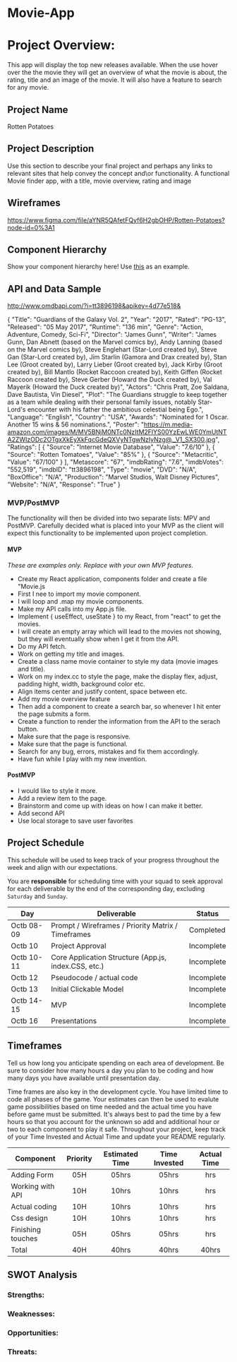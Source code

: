 # Movie-App

# Project Overview: 
This app will display the top new releases available. When the use hover over the the movie they will get an overview of what the movie is about, the rating, title and an image of the movie. It will also have a feature to search for any movie.

## Project Name

Rotten Potatoes

## Project Description

Use this section to describe your final project and perhaps any links to relevant sites that help convey the concept and\or functionality. A functional Movie finder app, with a title, movie overview, rating and image

## Wireframes
https://www.figma.com/file/aYNR5QAfetFQyf6H2gbOHP/Rotten-Potatoes?node-id=0%3A1

## Component Hierarchy
Show your component hierarchy here! Use [this](https://cms-assets.tutsplus.com/uploads/users/1795/posts/30352/image/GettingStartedWithReduxTutorial-React-Component-Structure.png) as an example.

## API and Data Sample

http://www.omdbapi.com/?i=tt3896198&apikey=4d77e518& 

{
    "Title": "Guardians of the Galaxy Vol. 2",
    "Year": "2017",
    "Rated": "PG-13",
    "Released": "05 May 2017",
    "Runtime": "136 min",
    "Genre": "Action, Adventure, Comedy, Sci-Fi",
    "Director": "James Gunn",
    "Writer": "James Gunn, Dan Abnett (based on the Marvel comics by), Andy Lanning (based on the Marvel comics by), Steve Englehart (Star-Lord created by), Steve Gan (Star-Lord created by), Jim Starlin (Gamora and Drax created by), Stan Lee (Groot created by), Larry Lieber (Groot created by), Jack Kirby (Groot created by), Bill Mantlo (Rocket Raccoon created by), Keith Giffen (Rocket Raccoon created by), Steve Gerber (Howard the Duck created by), Val Mayerik (Howard the Duck created by)",
    "Actors": "Chris Pratt, Zoe Saldana, Dave Bautista, Vin Diesel",
    "Plot": "The Guardians struggle to keep together as a team while dealing with their personal family issues, notably Star-Lord's encounter with his father the ambitious celestial being Ego.",
    "Language": "English",
    "Country": "USA",
    "Awards": "Nominated for 1 Oscar. Another 15 wins & 56 nominations.",
    "Poster": "https://m.media-amazon.com/images/M/MV5BNjM0NTc0NzItM2FlYS00YzEwLWE0YmUtNTA2ZWIzODc2OTgxXkEyXkFqcGdeQXVyNTgwNzIyNzg@._V1_SX300.jpg",
    "Ratings": [
        {
            "Source": "Internet Movie Database",
            "Value": "7.6/10"
        },
        {
            "Source": "Rotten Tomatoes",
            "Value": "85%"
        },
        {
            "Source": "Metacritic",
            "Value": "67/100"
        }
    ],
    "Metascore": "67",
    "imdbRating": "7.6",
    "imdbVotes": "552,519",
    "imdbID": "tt3896198",
    "Type": "movie",
    "DVD": "N/A",
    "BoxOffice": "N/A",
    "Production": "Marvel Studios, Walt Disney Pictures",
    "Website": "N/A",
    "Response": "True"
}

### MVP/PostMVP

The functionality will then be divided into two separate lists: MPV and PostMVP.  Carefully decided what is placed into your MVP as the client will expect this functionality to be implemented upon project completion.  

#### MVP 
*These are examples only. Replace with your own MVP features.*

- Create my React application, components folder and create a file "Movie.js
- First I nee to import my movie component. 
- I will loop and .map my movie components.
- Make my API calls into my App.js file.
- Implement { useEffect, useState } to my React, from "react" to get the movies.
- I will create an empty array which will lead to the movies not showing, but they will eventually show when I get it from the API.
- Do my API fetch.
- Work on getting my title and images.
- Create a class name movie container to style my data (movie images and title).
- Work on my index.cc to style the page, make the display flex, adjust, padding hight, width, background color etc.
- Align items center and justify content, space between etc.
- Add my movie overview feature
- Then add a component to create a search bar, so whenever I hit enter the page submits a form.
- Create a function to render the information from the API to the serach button.
- Make sure that the page is responsive.
- Make sure that the page is functional.
- Search for any bug, errors, mistakes and fix them accordingly.
- Have fun while I play with my new invention.

#### PostMVP  
- I would like to style it more.
- Add a review item to the page.
- Brainstorm and come up with ideas on how I can make it better.
- Add second API
- Use local storage to save user favorites

## Project Schedule

This schedule will be used to keep track of your progress throughout the week and align with our expectations.  

You are **responsible** for scheduling time with your squad to seek approval for each deliverable by the end of the corresponding day, excluding `Saturday` and `Sunday`.

|  Day | Deliverable | Status
|---|---| ---|
|Octb 08-09| Prompt / Wireframes / Priority Matrix / Timeframes | Completed
|Octb 10| Project Approval | Incomplete
|Octb 10-11| Core Application Structure (App.js, index.CSS, etc.) | Incomplete
|Octb 12| Pseudocode / actual code | Incomplete
|Octb 13| Initial Clickable Model  | Incomplete
|Octb 14-15| MVP | Incomplete
|Octb 16| Presentations | Incomplete

## Timeframes

Tell us how long you anticipate spending on each area of development. Be sure to consider how many hours a day you plan to be coding and how many days you have available until presentation day.

Time frames are also key in the development cycle.  You have limited time to code all phases of the game.  Your estimates can then be used to evalute game possibilities based on time needed and the actual time you have before game must be submitted. It's always best to pad the time by a few hours so that you account for the unknown so add and additional hour or two to each component to play it safe. Throughout your project, keep track of your Time Invested and Actual Time and update your README regularly.

| Component | Priority | Estimated Time | Time Invested | Actual Time |
| --- | :---: |  :---: | :---: | :---: |
| Adding Form | 05H | 05hrs| 05hrs | hrs |
| Working with API | 10H | 10hrs| 10hrs | hrs |
| Actual coding | 10H | 10hrs| 10hrs | hrs |
| Css design | 10H | 10hrs| 10hrs | hrs |
| Finishing touches | 05H | 05hrs| 05hrs | hrs |
| Total | 40H | 40hrs| 40hrs | 40hrs |

## SWOT Analysis

### Strengths:

### Weaknesses:

### Opportunities:

### Threats:
